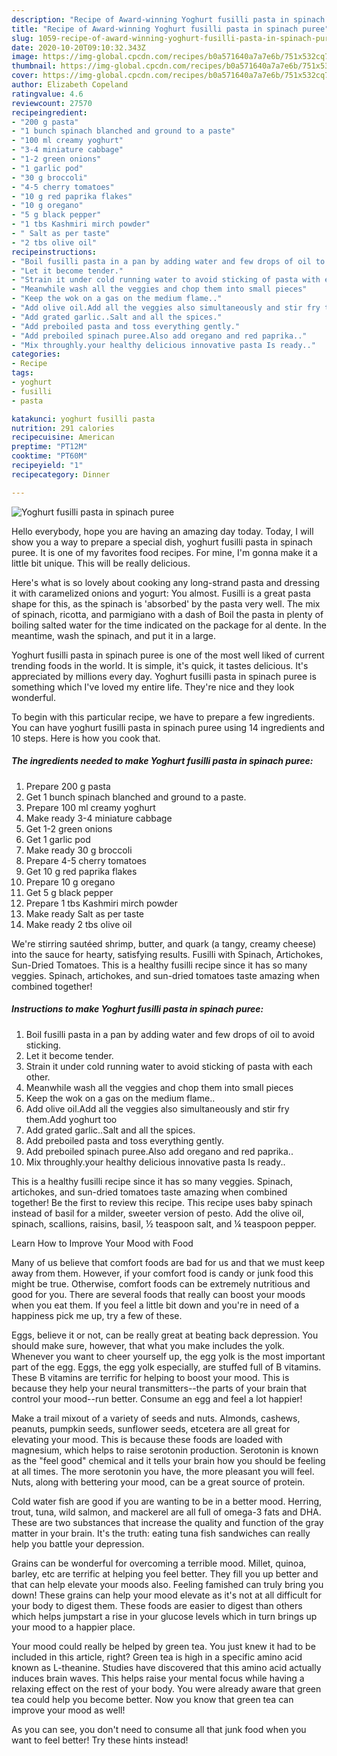 ```yaml
---
description: "Recipe of Award-winning Yoghurt fusilli pasta in spinach puree"
title: "Recipe of Award-winning Yoghurt fusilli pasta in spinach puree"
slug: 1059-recipe-of-award-winning-yoghurt-fusilli-pasta-in-spinach-puree
date: 2020-10-20T09:10:32.343Z
image: https://img-global.cpcdn.com/recipes/b0a571640a7a7e6b/751x532cq70/yoghurt-fusilli-pasta-in-spinach-puree-recipe-main-photo.jpg
thumbnail: https://img-global.cpcdn.com/recipes/b0a571640a7a7e6b/751x532cq70/yoghurt-fusilli-pasta-in-spinach-puree-recipe-main-photo.jpg
cover: https://img-global.cpcdn.com/recipes/b0a571640a7a7e6b/751x532cq70/yoghurt-fusilli-pasta-in-spinach-puree-recipe-main-photo.jpg
author: Elizabeth Copeland
ratingvalue: 4.6
reviewcount: 27570
recipeingredient:
- "200 g pasta"
- "1 bunch spinach blanched and ground to a paste"
- "100 ml creamy yoghurt"
- "3-4 miniature cabbage"
- "1-2 green onions"
- "1 garlic pod"
- "30 g broccoli"
- "4-5 cherry tomatoes"
- "10 g red paprika flakes"
- "10 g oregano"
- "5 g black pepper"
- "1 tbs Kashmiri mirch powder"
- " Salt as per taste"
- "2 tbs olive oil"
recipeinstructions:
- "Boil fusilli pasta in a pan by adding water and few drops of oil to avoid sticking."
- "Let it become tender."
- "Strain it under cold running water to avoid sticking of pasta with each other."
- "Meanwhile wash all the veggies and chop them into small pieces"
- "Keep the wok on a gas on the medium flame.."
- "Add olive oil.Add all the veggies also simultaneously and stir fry them.Add yoghurt too"
- "Add grated garlic..Salt and all the spices."
- "Add preboiled pasta and toss everything gently."
- "Add preboiled spinach puree.Also add oregano and red paprika.."
- "Mix throughly.your healthy delicious innovative pasta Is ready.."
categories:
- Recipe
tags:
- yoghurt
- fusilli
- pasta

katakunci: yoghurt fusilli pasta 
nutrition: 291 calories
recipecuisine: American
preptime: "PT12M"
cooktime: "PT60M"
recipeyield: "1"
recipecategory: Dinner

---
```



![Yoghurt fusilli pasta in spinach puree](https://img-global.cpcdn.com/recipes/b0a571640a7a7e6b/751x532cq70/yoghurt-fusilli-pasta-in-spinach-puree-recipe-main-photo.jpg)

Hello everybody, hope you are having an amazing day today. Today, I will show you a way to prepare a special dish, yoghurt fusilli pasta in spinach puree. It is one of my favorites food recipes. For mine, I'm gonna make it a little bit unique. This will be really delicious.

Here&#39;s what is so lovely about cooking any long-strand pasta and dressing it with caramelized onions and yogurt: You almost. Fusilli is a great pasta shape for this, as the spinach is &#39;absorbed&#39; by the pasta very well. The mix of spinach, ricotta, and parmigiano with a dash of Boil the pasta in plenty of boiling salted water for the time indicated on the package for al dente. In the meantime, wash the spinach, and put it in a large.

Yoghurt fusilli pasta in spinach puree is one of the most well liked of current trending foods in the world. It is simple, it's quick, it tastes delicious. It's appreciated by millions every day. Yoghurt fusilli pasta in spinach puree is something which I've loved my entire life. They're nice and they look wonderful.


To begin with this particular recipe, we have to prepare a few ingredients. You can have yoghurt fusilli pasta in spinach puree using 14 ingredients and 10 steps. Here is how you cook that.

<!--inarticleads1-->

##### The ingredients needed to make Yoghurt fusilli pasta in spinach puree:

1. Prepare 200 g pasta
1. Get 1 bunch spinach blanched and ground to a paste.
1. Prepare 100 ml creamy yoghurt
1. Make ready 3-4 miniature cabbage
1. Get 1-2 green onions
1. Get 1 garlic pod
1. Make ready 30 g broccoli
1. Prepare 4-5 cherry tomatoes
1. Get 10 g red paprika flakes
1. Prepare 10 g oregano
1. Get 5 g black pepper
1. Prepare 1 tbs Kashmiri mirch powder
1. Make ready  Salt as per taste
1. Make ready 2 tbs olive oil


We&#39;re stirring sautéed shrimp, butter, and quark (a tangy, creamy cheese) into the sauce for hearty, satisfying results. Fusilli with Spinach, Artichokes, Sun-Dried Tomatoes. This is a healthy fusilli recipe since it has so many veggies. Spinach, artichokes, and sun-dried tomatoes taste amazing when combined together! 

<!--inarticleads2-->

##### Instructions to make Yoghurt fusilli pasta in spinach puree:

1. Boil fusilli pasta in a pan by adding water and few drops of oil to avoid sticking.
1. Let it become tender.
1. Strain it under cold running water to avoid sticking of pasta with each other.
1. Meanwhile wash all the veggies and chop them into small pieces
1. Keep the wok on a gas on the medium flame..
1. Add olive oil.Add all the veggies also simultaneously and stir fry them.Add yoghurt too
1. Add grated garlic..Salt and all the spices.
1. Add preboiled pasta and toss everything gently.
1. Add preboiled spinach puree.Also add oregano and red paprika..
1. Mix throughly.your healthy delicious innovative pasta Is ready..


This is a healthy fusilli recipe since it has so many veggies. Spinach, artichokes, and sun-dried tomatoes taste amazing when combined together! Be the first to review this recipe. This recipe uses baby spinach instead of basil for a milder, sweeter version of pesto. Add the olive oil, spinach, scallions, raisins, basil, ½ teaspoon salt, and ¼ teaspoon pepper. 

Learn How to Improve Your Mood with Food


Many of us believe that comfort foods are bad for us and that we must keep away from them. However, if your comfort food is candy or junk food this might be true. Otherwise, comfort foods can be extremely nutritious and good for you. There are several foods that really can boost your moods when you eat them. If you feel a little bit down and you're in need of a happiness pick me up, try a few of these.

Eggs, believe it or not, can be really great at beating back depression. You should make sure, however, that what you make includes the yolk. Whenever you want to cheer yourself up, the egg yolk is the most important part of the egg. Eggs, the egg yolk especially, are stuffed full of B vitamins. These B vitamins are terrific for helping to boost your mood. This is because they help your neural transmitters--the parts of your brain that control your mood--run better. Consume an egg and feel a lot happier!

Make a trail mixout of a variety of seeds and nuts. Almonds, cashews, peanuts, pumpkin seeds, sunflower seeds, etcetera are all great for elevating your mood. This is because these foods are loaded with magnesium, which helps to raise serotonin production. Serotonin is known as the "feel good" chemical and it tells your brain how you should be feeling at all times. The more serotonin you have, the more pleasant you will feel. Nuts, along with bettering your mood, can be a great source of protein.

Cold water fish are good if you are wanting to be in a better mood. Herring, trout, tuna, wild salmon, and mackerel are all full of omega-3 fats and DHA. These are two substances that increase the quality and function of the gray matter in your brain. It's the truth: eating tuna fish sandwiches can really help you battle your depression. 

Grains can be wonderful for overcoming a terrible mood. Millet, quinoa, barley, etc are terrific at helping you feel better. They fill you up better and that can help elevate your moods also. Feeling famished can truly bring you down! These grains can help your mood elevate as it's not at all difficult for your body to digest them. These foods are easier to digest than others which helps jumpstart a rise in your glucose levels which in turn brings up your mood to a happier place.

Your mood could really be helped by green tea. You just knew it had to be included in this article, right? Green tea is high in a specific amino acid known as L-theanine. Studies have discovered that this amino acid actually induces brain waves. This helps raise your mental focus while having a relaxing effect on the rest of your body. You were already aware that green tea could help you become better. Now you know that green tea can improve your mood as well!

As you can see, you don't need to consume all that junk food when you want to feel better! Try  these hints  instead!

